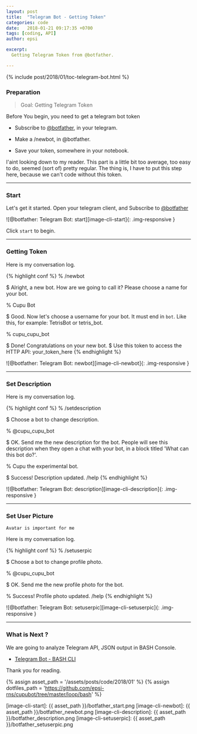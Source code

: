 ```yaml
---
layout: post
title:  "Telegram Bot - Getting Token"
categories: code
date:   2018-01-21 09:17:35 +0700
tags: [coding, API]
author: epsi

excerpt:
  Getting Telegram Token from @botfather.

---
```


{% include post/2018/01/toc-telegram-bot.html %}

### Preparation

> Goal: Getting Telegram Token

Before You begin, you need to get a telegram bot token

*	Subscribe to [@botfather](https://telegram.me/BotFather), in your telegram.

*	Make a /newbot, in @botfather.

*	Save your token, somewhere in your notebook.

I'aint looking down to my reader.
This part is a little bit too average, 
too easy to do, seemed (sort of) pretty regular.
The thing is, I have to put this step here,
because we can't code without this token.

-- -- --

### Start

Let's get it started. Open your telegram client,
and Subscribe to [@botfather](https://telegram.me/BotFather)

![@botfather: Telegram Bot: start][image-cli-start]{: .img-responsive }

Click <code>start</code> to begin.

-- -- --

### Getting Token

Here is my conversation log.

{% highlight conf %}
% /newbot

$ Alright, a new bot. How are we going to call it? Please choose a name for your bot.

% Cupu Bot

$ Good. Now let's choose a username for your bot. It must end in `bot`. Like this, for example: TetrisBot or tetris_bot.

% cupu_cupu_bot

$ Done! Congratulations on your new bot. 
$ Use this token to access the HTTP API:
your_token_here
{% endhighlight %}

![@botfather: Telegram Bot: newbot][image-cli-newbot]{: .img-responsive }

-- -- --

### Set Description

Here is my conversation log.

{% highlight conf %}
% /setdescription

$ Choose a bot to change description.

% @cupu_cupu_bot

$ OK. Send me the new description for the bot. People will see this description when they open a chat with your bot, in a block titled 'What can this bot do?'.

% Cupu the experimental bot.

$ Success! Description updated. /help
{% endhighlight %}

![@botfather: Telegram Bot: description][image-cli-description]{: .img-responsive }

-- -- --

### Set User Picture

	Avatar is important for me

Here is my conversation log.

{% highlight conf %}
% /setuserpic

$ Choose a bot to change profile photo.

% @cupu_cupu_bot

$ OK. Send me the new profile photo for the bot.

% Success! Profile photo updated. /help
{% endhighlight %}

![@botfather: Telegram Bot: setuserpic][image-cli-setuserpic]{: .img-responsive }

-- -- --

### What is Next ?

We are going to analyze Telegram API, JSON output in BASH Console.

*	[Telegram Bot - BASH CLI][local-bash-cli]

Thank you for reading.

[//]: <> ( -- -- -- links below -- -- -- )

{% assign asset_path = '/assets/posts/code/2018/01' %}
{% assign dotfiles_path = 'https://github.com/epsi-rns/cupubot/tree/master/loop/bash' %}

[local-bash-cli]:      /code/2018/01/22/telegram-bot-loop-bash.html

[image-cli-start]:       {{ asset_path }}/botfather_start.png
[image-cli-newbot]:      {{ asset_path }}/botfather_newbot.png
[image-cli-description]: {{ asset_path }}/botfather_description.png
[image-cli-setuserpic]:  {{ asset_path }}/botfather_setuserpic.png
